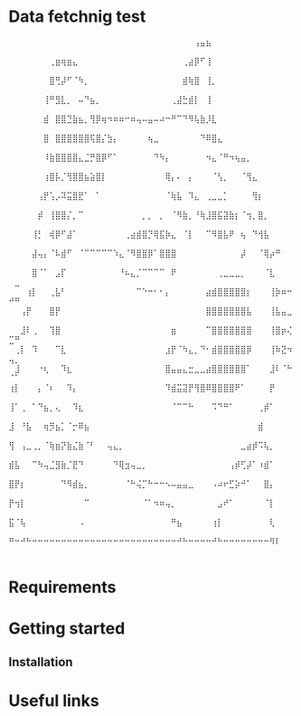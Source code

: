 Data fetchnig test 
===========================
⠀⠀⠀⠀⠀⠀⠀⠀⠀⠀⠀⠀⠀⠀⠀⠀⠀⠀⠀⠀⠀⠀⠀⠀⠀⠀⠀⠀⠀⠀⠀⠀⢠⣤⣦⠀⠀⠀⠀⠀⠀⠀⠀⠀⠀⠀⠀⠀⠀⠀⠀
⠀⠀⠀⠀⠀⠀⠀⢀⣶⢶⣶⣄⠀⠀⠀⠀⠀⠀⠀⠀⠀⠀⠀⠀⠀⠀⠀⠀⠀⠀⢀⣴⡿⠋⢸⠀⠀⠀⠀⠀⠀⠀⠀⠀⠀⠀⠀⠀⠀⠀⠀
⠀⠀⠀⠀⠀⠀⠀⣿⢛⡼⠋⠈⠳⡀⠀⠀⠀⠀⠀⠀⠀⠀⠀⠀⠀⠀⠀⠀⠀⠀⣾⢷⣿⠀⢸⡀⠀⠀⠀⠀⠀⠀⠀⠀⠀⠀⠀⠀⠀⠀⠀
⠀⠀⠀⠀⠀⠀⢸⠛⣻⣇⡀⠀⠤⠙⣦⡀⠀⠀⠀⠀⠀⠀⠀⠀⠀⠀⠀⠀⢀⣼⣓⣾⡇⠀⢸⠀⠀⠀⠀⠀⠀⠀⠀⠀⠀⠀⠀⠀⠀⠀⠀
⠀⠀⠀⠀⠀⠀⣾⠀⣿⣿⣙⣷⣦⡀⢻⡿⢶⠲⠶⠶⠒⠶⢤⠤⣤⠤⠴⠒⠛⠉⠙⠻⢧⣷⡸⣇⠀⠀⠀⠀⠀⠀⠀⠀⠀⠀⠀⠀⠀⠀⠀
⠀⠀⠀⠀⠀⠀⣿⠀⣿⣿⣿⣿⣿⣿⢯⣿⡌⣳⡄⠀⠀⠀⠀⠀⢦⣀⠀⠀⠀⠀⠀⠀⠀⠙⠿⣿⣄⠀⠀⠀⠀⠀⠀⠀⠀⠀⠀⠀⠀⠀⠀
⠀⠀⠀⠀⠀⠀⠸⣷⣿⣿⣿⣿⣄⣈⡛⣿⡿⠋⠁⠀⠀⠀⠀⠀⠀⠙⠳⡄⠀⠀⠀⠀⠀⠀⠲⣄⠈⠛⠲⢦⣤⡀⠀⠀⠀⠀⠀⠀⠀⠀⠀
⠀⠀⠀⠀⠀⠀⢰⣿⡧⡈⢻⣿⣿⣦⣵⣿⡇⠀⠀⠀⠀⠀⠀⠀⠀⠀⠀⢿⡄⠄⠀⡄⠀⠀⠀⠈⢣⡀⠀⠀⠈⢻⣄⠀⠀⠀⠀⠀⠀⠀⠀
⠀⠀⠀⠀⠀⢠⡟⢡⡠⠽⣭⣿⣟⠁⠀⠁⠀⠀⠀⠀⠀⠀⠀⠀⠀⠀⠀⠈⢷⣧⠀⠹⣄⠀⢀⣀⣀⡁⠀⠀⠀⠀⢻⡆⠀⠀⠀⠀⠀⠀⠀
⠀⠀⠀⠀⠀⡾⠀⢸⣿⣿⡌⡀⠉⠀⠀⠀⠀⠀⠀⠀⠀⠀⠀⡀⡀⠀⡀⠀⠈⠻⣷⡀⠘⢷⣸⣿⣯⣽⣷⡆⠈⢲⡀⣿⡀⠀⠀⠀⠀⠀⠀
⠀⠀⠀⠀⢸⡃⠀⢾⡿⠋⣼⠁⠀⠀⠀⠀⠀⠀⠀⠀⢀⣴⣾⣿⡙⢿⣯⡷⣄⠀⠈⡇⠀⠀⠉⠻⣿⣧⠟⠀⢦⠀⠙⢺⣧⠀⠀⠀⠀⠀⠀
⠀⠀⠀⠀⣼⢤⡄⠈⠧⣾⠋⠀⠈⠉⠉⠉⠉⠉⠱⣄⠈⠻⣿⣿⡿⠁⣿⣿⣿⠀⠀⠀⠀⠀⠀⠀⠀⠀⠀⠀⡼⠀⠀⠈⢿⡴⠛⠀⠀⠀⠀
⠀⠀⠀⠀⣿⠈⠁⠀⣠⡏⠀⠀⠀⠀⠀⠀⠀⠀⠀⠘⠦⣄⡈⠉⠉⠉⠉⠀⠟⠀⠀⠀⠀⠀⠀⠀⢀⣀⣀⣀⡀⠀⠀⠀⠈⣇⠀⠀⠀⠀⣀
⠀⠀⠀⢰⡇⠀⠀⢀⣧⠃⠀⠀⠀⠀⠀⠀⠀⠀⠀⠀⠀⠀⠉⠑⠒⠂⠂⡄⠀⠀⠀⠀⠀⠀⣴⣾⣿⣿⣿⣿⣿⡆⠀⠀⠀⢸⡷⠶⠒⠚⠛
⠀⠀⢠⡟⠀⠀⠀⣿⡟⠀⠀⠀⠀⠀⠀⠀⠀⠀⠀⠀⠀⠀⠀⠀⠀⠀⠀⠀⠀⠀⠀⠀⠀⠀⣿⣿⣿⣿⣿⣿⣿⣧⠀⠀⠀⢸⣧⣤⣀⠀⠀
⠀⠀⣸⠇⢀⠀⠀⢹⣿⠀⠀⠀⠀⠀⠀⠀⠀⠀⠀⠀⠀⠀⠀⠀⠀⠀⠀⠀⣶⠀⠀⠀⠀⠀⠉⣿⣿⣿⣿⣿⣿⣿⠀⠀⠀⢸⣿⡶⢌⣉⠛
⠀⢀⡇⠀⠹⠀⠀⠀⠉⣇⠀⠀⠀⠀⠀⠀⠀⠀⠀⠀⠀⠀⠀⠀⠀⠀⠀⣰⡟⠈⠳⣄⡀⠙⠂⣾⣿⣿⣿⣿⣿⡿⠀⠀⠀⢸⠷⣝⠲⢤⡀
⠀⣸⠀⠀⠀⠐⢆⠀⠀⠹⣆⠀⠀⠀⠀⠀⠀⠀⠀⠀⠀⠀⠀⠀⠀⠀⠀⣿⣤⣤⣄⣒⣀⣀⣴⣿⣿⣿⣿⣿⣿⠁⠀⠀⠀⣸⠇⠈⠓⠈⠁
⢰⡇⠀⠀⠀⡄⠈⠆⠀⠀⠹⡄⠀⠀⠀⠀⠀⠀⠀⠀⠀⠀⠀⠀⠀⠀⠀⠹⣾⣭⣽⡟⢻⣿⠿⣿⣿⣿⣿⠟⠁⠀⠀⠀⠀⡟⠀⠀⠀⠀⠀
⢸⠁⢀⠀⠁⠙⣦⡀⢄⠀⠀⠹⣆⠀⠀⠀⠀⠀⠀⠀⠀⠀⠀⠀⠀⠀⠀⠀⠈⠉⠉⠓⠀⠀⠀⠩⠙⠛⠁⠀⠀⠀⠀⢀⡾⠁⠀⠀⠀⠀⠀
⣸⠀⠘⣧⠀⠀⢶⡻⣦⡁⠈⡒⠿⣦⠀⠀⠀⠀⠀⠀⠀⠀⠀⠀⠀⠀⠀⠀⠀⠀⠀⠀⠀⠀⠀⠀⠀⠀⠀⠀⠀⠀⠀⣾⠀⠀⠀⠀⠀⠀⠀
⢻⠀⢠⣀⢀⡀⠈⢷⣶⡝⣷⣌⣷⠈⠃⠀⠀⢤⣄⡀⠀⠀⠀⠀⠀⠀⠀⠀⠀⠀⠀⠀⠀⠀⠀⠀⠀⠀⠀⠀⣀⣴⡾⠩⢧⡀⠀⠀⠀⠀⠀
⣾⣧⠀⠀⠉⠳⢤⣈⣻⣷⡈⣟⠙⠀⠀⠀⠀⠀⠙⢿⣲⢤⣀⡀⠀⠀⠀⠀⠀⠀⠀⠀⠀⠀⠀⠀⠀⠀⢠⡾⢋⡼⠁⠰⣾⠁⠀⠀⠀⠀⠀
⣿⡟⡆⠀⠀⠀⠀⠀⠀⠙⠻⣾⣦⡀⠀⠀⠀⠀⠀⠀⠈⠓⢬⡉⠓⠒⠒⠢⠤⣤⣤⣀⠀⠀⠀⠠⠴⠖⣋⡵⠚⠁⠀⠀⣿⡄⠀⠀⠀⠀⠀
⡟⢲⡇⠀⠀⠀⠀⠀⠀⠀⠀⠀⠀⠉⠀⠀⠀⠀⠀⠀⠀⠀⠀⠈⠁⠲⠶⢤⡀⠀⠀⠀⠀⠀⠀⠀⣠⠞⠁⠀⠀⠀⠀⠀⠈⡇⠀⠀⠀⠀⠀
⣯⠈⢧⠀⠀⠀⠀⠀⠀⠀⠀⠀⠠⠀⠀⠀⠀⠀⠀⠀⠀⠀⠀⠀⠀⠀⠀⠀⠛⣦⠀⠀⠀⠀⠀⢰⡇⠀⠀⠀⠀⠀⠀⠀⠀⢇⠀⠀⠀⠀⠀
⠛⠒⠚⠓⠒⠒⠒⠒⠒⠒⠒⠒⠒⠒⠒⠒⠒⠒⠒⠒⠒⠒⠒⠒⠒⠒⠒⠒⠒⠚⠓⠒⠒⠒⠒⠚⠓⠒⠒⠒⠒⠒⠒⠒⠒⠻⠇⠀⠀⠀⠀

# Requirements
# Getting started
## Installation
# Useful links